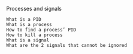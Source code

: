 Processes and signals


    What is a PID
    What is a process
    How to find a process’ PID
    How to kill a process
    What is a signal
    What are the 2 signals that cannot be ignored


